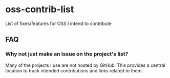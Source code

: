 # oss-contrib-list
List of fixes/features for OSS I intend to contribute

## FAQ

### Why not just make an Issue on the project's list?

Many of the projects I use are not hosted by GitHub. This provides a central location to track intended contributions and links related to them.
